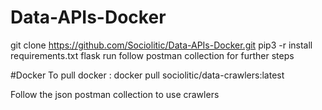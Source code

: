# Data-APIs-Docker

git clone https://github.com/Sociolitic/Data-APIs-Docker.git
pip3 -r install requirements.txt
flask run
follow postman collection for further steps


#Docker
To pull docker : docker pull sociolitic/data-crawlers:latest

Follow the json postman collection to use crawlers

